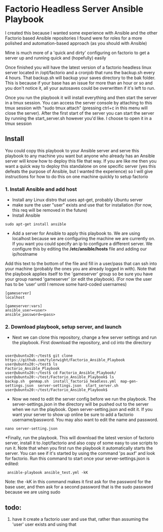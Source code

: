 
# Factorio Headless Server Ansible Playbook
I created this because I wanted some experience with Ansible and the other Factorio based Ansible repositories I found were for roles for a more polished and automation-based approach (as you should with Ansible)

Mine is much more of a 'quick and dirty' configuring on factorio to get a server up and running quick and (hopefully) easily

Once finished you will have the latest version of a factorio headless linux server located in /opt/factorio and a cronjob that runs the backup.sh every 4 hours. That backup.sh will backup your saves directory to the bak folder. This is because if your base has an issue for more than an hour or so and you don't notice it, all your autosaves could be overwritten if it's left to run.

 Once you run the playbook it will install everything and then start the server in a tmux session. You can access the server console by attaching to this tmux session with "sudo tmux attach" (pressing ctrl+c in this menu will close the server). After the first start of the server you can start the server by running the start_server.sh however you'd like. I choose to open it in a tmux session

## Install
You could copy this playbook to your Ansible server and serve this playbook to any machine you want but anyone who already has an Ansible server will know how to deploy this file that way.
If you are like me then you want a quick way to deploy this standalone on one specific server (yes this defeats the purpose of Ansible, but I wanted the experience) so I will give instructions for how to do this on one machine quickly to setup factorio

### 1. Install Ansible and add host 
* Install any Linux distro that uses apt-get, probably Ubuntu server
* make sure the user "user" exists and use that for installation (for now, this req will be removed in the future)
* Install Ansible
```
sudo apt-get install ansible
```
* Add a server for Ansible to apply this playbook to. We are using localhost because we are configuring the machine we are currently on. If you want you could specify an ip to configure a different server. We configure this by editing the **/etc/ansible/hosts** file and adding our ip/hostname

Add this text to the bottom of the file and fill in a user/pass that can ssh into your machine (probably the ones you are already logged in with). Note that the playbook applies itself to the 'gameserver' group so be sure you have your group named 'gameserver' (or edit the playbook). (For now the user has to be 'user' until I remove some hard-coded usernames)
```
[gameserver]
localhost

[gameserver:vars]
ansible_user=<user>
ansible_password=<pass>
```

### 2. Download playbook, setup server, and launch
* Next we can clone this repository, change a few server settings and run the playbook. First download the repository, and cd into the directory 
```

user@ubuntu20:~/test$ git clone https://github.com/tylerwight/Factorio_Ansible_Playbook
user@ubuntu20:~/test$ ls
Factorio_Ansible_Playbook
user@ubuntu20:~/test$ cd Factorio_Ansible_Playbook/
user@ubuntu20:~/test/Factorio_Ansible_Playbook$ ls
backup.sh  genmap.sh  install_factorio_headless.yml  map-gen-settings.json  server-settings.json  start_server.sh
user@ubuntu20:~/test/Factorio_Ansible_Playbook$

 ```
* Now we need to edit the server config before we run the playbook. The server-settings.json in the directory will be pushed out to the server when we run the playbook. Open server-setting.json and edit it. If you want your server to show up online be sure to add a factorio username/password. You may also want to edit the name and password. 
```
nano server-setting.json
```
*Finally, run the playbook. This will download the latest version of factorio server, install it to /opt/factorio and also copy of some easy to use scripts to run it. Note that when you first run the playbook it automatically starts the server. You can see if it's started by using the command 'ps auxf' and look for factorio. Run this command to start once your server-settings.json is edited:
```
 ansible-playbook ansible_test.yml -kK
 ```
Note: the -kK in this command makes it first ask for the password for the base user, and then ask for a second password that is the sudo password because we are using sudo


## todo:
1. have it create a factorio user and use that, rather than assuming the 'user' user exists and using that

